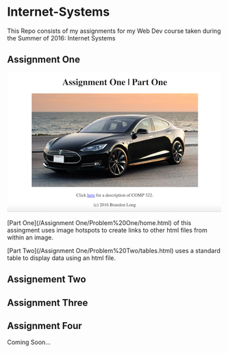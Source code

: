 # Internet-Systems
This Repo consists of my assignments for my Web Dev course taken during the Summer of 2016: Internet Systems


## Assignment One
![](/screenshots/assignment-One/home.png?raw=true)

[Part One](/Assignment One/Problem%20One/home.html) of this assingment uses image hotspots to create links to other html files from within an image. 

[Part Two](/Assignment One/Problem%20Two/tables.html) uses a standard table to display data using an html file.


## Assignement Two

## Assignment Three

## Assignment Four
 
Coming Soon...
